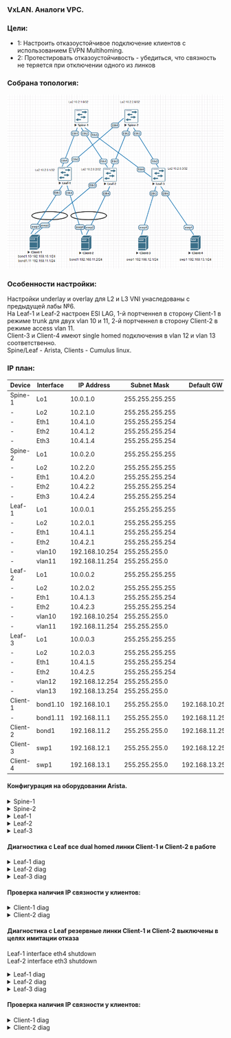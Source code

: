 ### VxLAN. Аналоги VPC.

### Цели:
- 1: Настроить отказоустойчивое подключение клиентов с использованием EVPN Multihoming.
- 2: Протестировать отказоустойчивость - убедиться, что связность не теряется при отключении одного из линков



### Собрана топология:
![image](main_topology_lab07.png)

### Особенности настройки:
Настройки underlay и overlay для L2 и L3 VNI унаследованы с предыдущей лабы №6.<br>
На Leaf-1 и Leaf-2 настроен ESI LAG, 1-й портченнел в сторону Client-1 в режиме trunk для двух vlan 10 и 11, 2-й портченнел в сторону Client-2 в режиме access vlan 11.<br>
Client-3 и Client-4 имеют single homed подключения в vlan 12 и vlan 13 соответственно.<br>
Spine/Leaf - Arista, Clients - Cumulus linux.

### IP план:
Device|Interface|IP Address|Subnet Mask|Default GW
---|---|---|---|---
Spine-1|Lo1|10.0.1.0|255.255.255.255
-|Lo2|10.2.1.0|255.255.255.255
-|Eth1|10.4.1.0|255.255.255.254
-|Eth2|10.4.1.2|255.255.255.254
-|Eth3|10.4.1.4|255.255.255.254
Spine-2|Lo1|10.0.2.0|255.255.255.255
-|Lo2|10.2.2.0|255.255.255.255
-|Eth1|10.4.2.0|255.255.255.254
-|Eth2|10.4.2.2|255.255.255.254
-|Eth3|10.4.2.4|255.255.255.254
Leaf-1|Lo1|10.0.0.1|255.255.255.255
-|Lo2|10.2.0.1|255.255.255.255
-|Eth1|10.4.1.1|255.255.255.254
-|Eth2|10.4.2.1|255.255.255.254
-|vlan10|192.168.10.254|255.255.255.0
-|vlan11|192.168.11.254|255.255.255.0
Leaf-2|Lo1|10.0.0.2|255.255.255.255
-|Lo2|10.2.0.2|255.255.255.255
-|Eth1|10.4.1.3|255.255.255.254
-|Eth2|10.4.2.3|255.255.255.254
-|vlan10|192.168.10.254|255.255.255.0
-|vlan11|192.168.11.254|255.255.255.0
Leaf-3|Lo1|10.0.0.3|255.255.255.255
-|Lo2|10.2.0.3|255.255.255.255
-|Eth1|10.4.1.5|255.255.255.254
-|Eth2|10.4.2.5|255.255.255.254
-|vlan12|192.168.12.254|255.255.255.0
-|vlan13|192.168.13.254|255.255.255.0
Client-1|bond1.10|192.168.10.1|255.255.255.0|192.168.10.254
-|bond1.11|192.168.11.1|255.255.255.0|192.168.11.254
Client-2|bond1|192.168.11.2|255.255.255.0|192.168.11.254
Client-3|swp1|192.168.12.1|255.255.255.0|192.168.12.254
Client-4|swp1|192.168.13.1|255.255.255.0|192.168.13.254

#### Конфигурация на оборудовании Arista.
<details>
<summary> Spine-1 </summary>
#<br>
Spine-1#sh run<br>
! Command: show running-config<br>
! device: Spine-1 (vEOS-lab, EOS-4.29.2F)<br>
!<br>
! boot system flash:/vEOS-lab.swi<br>
!<br>
no aaa root<br>
!<br>
transceiver qsfp default-mode 4x10G<br>
!<br>
service routing protocols model multi-agent<br>
!<br>
hostname Spine-1<br>
!<br>
spanning-tree mode mstp<br>
!<br>
interface Ethernet1<br>
   description Leaf-1 | Eth1<br>
   mtu 9214<br>
   no switchport<br>
   ip address 10.4.1.0/31<br>
   ip ospf network point-to-point<br>
   ip ospf area 0.0.0.0<br>
!<br>
interface Ethernet2<br>
   description Leaf-2 | Eth1<br>
   mtu 9214<br>
   no switchport<br>
   ip address 10.4.1.2/31<br>
   ip ospf network point-to-point<br>
   ip ospf area 0.0.0.0<br>
!<br>
interface Ethernet3<br>
   description Leaf-3 | Eth1<br>
   mtu 9214<br>
   no switchport<br>
   ip address 10.4.1.4/31<br>
   ip ospf network point-to-point<br>
   ip ospf area 0.0.0.0<br>
!<br>
interface Loopback1<br>
   description Underlay<br>
   ip address 10.0.1.0/32<br>
   ip ospf area 0.0.0.0<br>
!<br>
interface Loopback2<br>
   description Overlay<br>
   ip address 10.2.1.0/32<br>
   ip ospf area 0.0.0.0<br>
!<br>
ip routing<br>
!<br>
router bgp 65000<br>
   neighbor evpn peer group<br>
   neighbor evpn next-hop-unchanged<br>
   neighbor evpn update-source Loopback2<br>
   neighbor evpn ebgp-multihop 3<br>
   neighbor evpn send-community extended<br>
   neighbor 10.2.0.1 peer group evpn<br>
   neighbor 10.2.0.1 remote-as 65001<br>
   neighbor 10.2.0.2 peer group evpn<br>
   neighbor 10.2.0.2 remote-as 65002<br>
   neighbor 10.2.0.3 peer group evpn<br>
   neighbor 10.2.0.3 remote-as 65003<br>
   !<br>
   address-family evpn<br>
      neighbor evpn activate<br>
!<br>
router ospf 1<br>
   router-id 10.0.1.0<br>
   auto-cost reference-bandwidth 10000<br>
   passive-interface default<br>
   no passive-interface Ethernet1<br>
   no passive-interface Ethernet2<br>
   no passive-interface Ethernet3<br>
   network 0.0.0.0/0 area 0.0.0.0<br>
   max-lsa 12000<br>
</details>
<details>
<summary> Spine-2 </summary>
#<br>
Spine-2#sh run<br>
! Command: show running-config<br>
! device: Spine-2 (vEOS-lab, EOS-4.29.2F)<br>
!<br>
! boot system flash:/vEOS-lab.swi<br>
!<br>
no aaa root<br>
!<br>
transceiver qsfp default-mode 4x10G<br>
!<br>
service routing protocols model multi-agent<br>
!<br>
hostname Spine-2<br>
!<br>
spanning-tree mode mstp<br>
!<br>
interface Ethernet1<br>
   description Leaf-1 | Eth1<br>
   mtu 9214<br>
   no switchport<br>
   ip address 10.4.2.0/31<br>
   ip ospf network point-to-point<br>
   ip ospf area 0.0.0.0<br>
!<br>
interface Ethernet2<br>
   description Leaf-2 | Eth1<br>
   mtu 9214<br>
   no switchport<br>
   ip address 10.4.2.2/31<br>
   ip ospf network point-to-point<br>
   ip ospf area 0.0.0.0<br>
!<br>
interface Ethernet3<br>
   description Leaf-3 | Eth1<br>
   mtu 9214<br>
   no switchport<br>
   ip address 10.4.2.4/31<br>
   ip ospf network point-to-point<br>
   ip ospf area 0.0.0.0<br>
!<br>
interface Loopback1<br>
   description Underlay<br>
   ip address 10.0.2.0/32<br>
   ip ospf area 0.0.0.0<br>
!<br>
interface Loopback2<br>
   description Overlay<br>
   ip address 10.2.2.0/32<br>
   ip ospf area 0.0.0.0<br>
!<br>
ip routing<br>
!<br>
router bgp 65000<br>
   neighbor evpn peer group<br>
   neighbor evpn next-hop-unchanged<br>
   neighbor evpn update-source Loopback2<br>
   neighbor evpn ebgp-multihop 3<br>
   neighbor evpn send-community extended<br>
   neighbor 10.2.0.1 peer group evpn<br>
   neighbor 10.2.0.1 remote-as 65001<br>
   neighbor 10.2.0.2 peer group evpn<br>
   neighbor 10.2.0.2 remote-as 65002<br>
   neighbor 10.2.0.3 peer group evpn<br>
   neighbor 10.2.0.3 remote-as 65003<br>
   !<br>
   address-family evpn<br>
      neighbor evpn activate<br>
!<br>
router ospf 1<br>
   router-id 10.0.2.0<br>
   auto-cost reference-bandwidth 10000<br>
   passive-interface default<br>
   no passive-interface Ethernet1<br>
   no passive-interface Ethernet2<br>
   no passive-interface Ethernet3<br>
   network 0.0.0.0/0 area 0.0.0.0<br>
   max-lsa 12000<br>
</details>
<details>
<summary> Leaf-1 </summary>
<br>
Leaf-1#show running-config <br>
! Command: show running-config<br>
! device: Leaf-1 (vEOS-lab, EOS-4.29.2F)<br>
!<br>
! boot system flash:/vEOS-lab.swi<br>
!<br>
no aaa root<br>
!<br>
transceiver qsfp default-mode 4x10G<br>
!<br>
service routing protocols model multi-agent<br>
!<br>
hostname Leaf-1<br>
!<br>
spanning-tree mode mstp<br>
!<br>
vlan 10<br>
   name data1<br>
!<br>
vlan 11<br>
   name data2<br>
!<br>
vrf instance vrf-vxlan<br>
!<br>
interface Port-Channel1<br>
   switchport trunk allowed vlan 10-11<br>
   switchport mode trunk<br>
   !<br>
   evpn ethernet-segment<br>
      identifier 00cc:cccc:cccc:cccc:cccc<br>
      route-target import cc:cc:cc:cc:cc:cc<br>
   lacp system-id 1111.1111.1111<br>
!<br>
interface Port-Channel2<br>
   switchport access vlan 11<br>
   !<br>
   evpn ethernet-segment<br>
      identifier 00dd:dddd:dddd:dddd:dddd<br>
      route-target import dd:dd:dd:dd:dd:dd<br>
   lacp system-id 1111.1111.1111<br>
!<br>
interface Ethernet1<br>
   description Spine-1 | Eth1<br>
   mtu 9214<br>
   no switchport<br>
   ip address 10.4.1.1/31<br>
   ip ospf network point-to-point<br>
   ip ospf area 0.0.0.0<br>
!<br>
interface Ethernet2<br>
   description Spine-2 | Eth1<br>
   mtu 9214<br>
   no switchport<br>
   ip address 10.4.2.1/31<br>
   ip ospf network point-to-point<br>
   ip ospf area 0.0.0.0<br>
!<br>
interface Ethernet3<br>
   channel-group 1 mode active<br>
!<br>
interface Ethernet4<br>
   channel-group 2 mode active<br>
!<br>
interface Loopback1<br>
   description Underlay<br>
   ip address 10.0.0.1/32<br>
   ip ospf area 0.0.0.0<br>
!<br>
interface Loopback2<br>
   description Overlay<br>
   ip address 10.2.0.1/32<br>
   ip ospf area 0.0.0.0<br>
!<br>
interface Vlan10<br>
   vrf vrf-vxlan<br>
   ip address virtual 192.168.10.254/24<br>
!<br>
interface Vlan11<br>
   vrf vrf-vxlan<br>
   ip address virtual 192.168.11.254/24<br>
!<br>
interface Vxlan1<br>
   vxlan source-interface Loopback2<br>
   vxlan udp-port 4789<br>
   vxlan vlan 10 vni 1010<br>
   vxlan vlan 11 vni 1011<br>
   vxlan vrf vrf-vxlan vni 50000<br>
   vxlan learn-restrict any<br>
!<br>
ip virtual-router mac-address 00:00:11:22:33:44<br>
!<br>
ip routing<br>
ip routing vrf vrf-vxlan<br>
!<br>
router bgp 65001<br>
   neighbor evpn peer group<br>
   neighbor evpn remote-as 65000<br>
   neighbor evpn update-source Loopback2<br>
   neighbor evpn ebgp-multihop 3<br>
   neighbor evpn send-community extended<br>
   neighbor 10.2.1.0 peer group evpn<br>
   neighbor 10.2.2.0 peer group evpn<br>
   !<br>
   vlan 10<br>
      rd 65001:1010<br>
      route-target both 10:1010<br>
      redistribute learned<br>
   !<br>
   vlan 11<br>
      rd 65001:1011<br>
      route-target both 11:1011<br>
      redistribute learned<br>
   !<br>
   address-family evpn<br>
      neighbor evpn activate<br>
   !<br>
   vrf vrf-vxlan<br>
      rd 10.2.0.1:1<br>
      route-target import evpn 1:50000<br>
      route-target export evpn 1:50000<br>
      redistribute connected<br>
!<br>
router ospf 1<br>
   router-id 10.0.0.1<br>
   auto-cost reference-bandwidth 10000<br>
   passive-interface default<br>
   no passive-interface Ethernet1<br>
   no passive-interface Ethernet2<br>
   network 0.0.0.0/0 area 0.0.0.0<br>
   max-lsa 12000<br>
</details>
<details>
<summary> Leaf-2 </summary>
<br>
Leaf-2#show run<br>
! Command: show running-config<br>
! device: Leaf-2 (vEOS-lab, EOS-4.29.2F)<br>
!<br>
! boot system flash:/vEOS-lab.swi<br>
!<br>
no aaa root<br>
!<br>
transceiver qsfp default-mode 4x10G<br>
!<br>
service routing protocols model multi-agent<br>
!<br>
hostname Leaf-2<br>
!<br>
spanning-tree mode mstp<br>
!<br>
vlan 10<br>
   name data1<br>
!<br>
vlan 11<br>
   name data2<br>
!<br>
vrf instance vrf-vxlan<br>
!<br>
interface Port-Channel1<br>
   switchport trunk allowed vlan 10-11<br>
   switchport mode trunk<br>
   !<br>
   evpn ethernet-segment<br>
      identifier 00cc:cccc:cccc:cccc:cccc<br>
      route-target import cc:cc:cc:cc:cc:cc<br>
   lacp system-id 1111.1111.1111<br>
!<br>
interface Port-Channel2<br>
   switchport access vlan 11<br>
   !<br>
   evpn ethernet-segment<br>
      identifier 00dd:dddd:dddd:dddd:dddd<br>
      route-target import dd:dd:dd:dd:dd:dd<br>
   lacp system-id 1111.1111.1111<br>
!<br>
interface Ethernet1<br>
   description Spine-1 | Eth2<br>
   mtu 9214<br>
   no switchport<br>
   ip address 10.4.1.3/31<br>
   ip ospf network point-to-point<br>
   ip ospf area 0.0.0.0<br>
!<br>
interface Ethernet2<br>
   description Spine-2 | Eth2<br>
   mtu 9214<br>
   no switchport<br>
   ip address 10.4.2.3/31<br>
   ip ospf network point-to-point<br>
   ip ospf area 0.0.0.0<br>
!<br>
interface Ethernet3<br>
   channel-group 1 mode active<br>
!<br>
interface Ethernet4<br>
   channel-group 2 mode active<br>
!<br>
interface Ethernet5<br>
!<br>
interface Ethernet6<br>
!<br>
interface Ethernet7<br>
!<br>
interface Ethernet8<br>
!<br>
interface Loopback1<br>
   description Underlay<br>
   ip address 10.0.0.2/32<br>
   ip ospf area 0.0.0.0<br>
!<br>
interface Loopback2<br>
   description Overlay<br>
   ip address 10.2.0.2/32<br>
   ip ospf area 0.0.0.0<br>
!<br>
interface Management1<br>
!<br>
interface Vlan10<br>
   vrf vrf-vxlan<br>
   ip address virtual 192.168.10.254/24<br>
!<br>
interface Vlan11<br>
   vrf vrf-vxlan<br>
   ip address virtual 192.168.11.254/24<br>
!<br>
interface Vxlan1<br>
   vxlan source-interface Loopback2<br>
   vxlan udp-port 4789<br>
   vxlan vlan 10 vni 1010<br>
   vxlan vlan 11 vni 1011<br>
   vxlan vrf vrf-vxlan vni 50000<br>
   vxlan learn-restrict any<br>
!<br>
ip virtual-router mac-address 00:00:11:22:33:44<br>
!<br>
ip routing<br>
ip routing vrf vrf-vxlan<br>
!<br>
router bgp 65002<br>
   neighbor evpn peer group<br>
   neighbor evpn remote-as 65000<br>
   neighbor evpn update-source Loopback2<br>
   neighbor evpn ebgp-multihop 3<br>
   neighbor evpn send-community extended<br>
   neighbor 10.2.1.0 peer group evpn<br>
   neighbor 10.2.2.0 peer group evpn<br>
   !<br>
   vlan 10<br>
      rd 65002:1010<br>
      route-target both 10:1010<br>
      redistribute learned<br>
   !<br>
   vlan 11<br>
      rd 65002:1011<br>
      route-target both 11:1011<br>
      redistribute learned<br>
   !<br>
   address-family evpn<br>
      neighbor evpn activate<br>
   !<br>
   vrf vrf-vxlan<br>
      rd 10.2.0.2:1<br>
      route-target import evpn 1:50000<br>
      route-target export evpn 1:50000<br>
      redistribute connected<br>
!<br>
router ospf 1<br>
   router-id 10.0.0.2<br>
   auto-cost reference-bandwidth 10000<br>
   passive-interface default<br>
   no passive-interface Ethernet1<br>
   no passive-interface Ethernet2<br>
   network 0.0.0.0/0 area 0.0.0.0<br>
   max-lsa 12000<br>
</details>
<details>
<summary> Leaf-3 </summary>
<br>
Leaf-3#show running-config <br>
! Command: show running-config<br>
! device: Leaf-3 (vEOS-lab, EOS-4.29.2F)<br>
!<br>
! boot system flash:/vEOS-lab.swi<br>
!<br>
no aaa root<br>
!<br>
transceiver qsfp default-mode 4x10G<br>
!<br>
service routing protocols model multi-agent<br>
!<br>
hostname Leaf-3<br>
!<br>
spanning-tree mode mstp<br>
!<br>
vlan 12<br>
   name Client-3<br>
!<br>
vlan 13<br>
   name Client-4<br>
!<br>
vrf instance vrf-vxlan<br>
!<br>
interface Ethernet1<br>
   description Spine-1 | Eth1<br>
   mtu 9214<br>
   no switchport<br>
   ip address 10.4.1.5/31<br>
   ip ospf network point-to-point<br>
   ip ospf area 0.0.0.0<br>
!<br>
interface Ethernet2<br>
   description Spine-2 | Eth1<br>
   mtu 9214<br>
   no switchport<br>
   ip address 10.4.2.5/31<br>
   ip ospf network point-to-point<br>
   ip ospf area 0.0.0.0<br>
!<br>
interface Ethernet3<br>
   switchport access vlan 12<br>
!<br>
interface Ethernet4<br>
   switchport access vlan 13<br>
!<br>
interface Loopback1<br>
   description Underlay<br>
   ip address 10.0.0.3/32<br>
   ip ospf area 0.0.0.0<br>
!<br>
interface Loopback2<br>
   description Overlay<br>
   ip address 10.2.0.3/32<br>
   ip ospf area 0.0.0.0<br>
!<br>
interface Vlan12<br>
   vrf vrf-vxlan<br>
   ip address virtual 192.168.12.254/24<br>
!<br>
interface Vlan13<br>
   vrf vrf-vxlan<br>
   ip address virtual 192.168.13.254/24<br>
!<br>
interface Vxlan1<br>
   vxlan source-interface Loopback2<br>
   vxlan udp-port 4789<br>
   vxlan vlan 12 vni 1012<br>
   vxlan vlan 13 vni 1013<br>
   vxlan vrf vrf-vxlan vni 50000<br>
   vxlan learn-restrict any<br>
!<br>
ip virtual-router mac-address 00:00:11:22:33:44<br>
!<br>
ip routing<br>
ip routing vrf vrf-vxlan<br>
!<br>
router bgp 65003<br>
   neighbor evpn peer group<br>
   neighbor evpn remote-as 65000<br>
   neighbor evpn update-source Loopback2<br>
   neighbor evpn ebgp-multihop 3<br>
   neighbor evpn send-community extended<br>
   neighbor 10.2.1.0 peer group evpn<br>
   neighbor 10.2.2.0 peer group evpn<br>
   !<br>
   vlan 12<br>
      rd 65003:1012<br>
      route-target both 12:1012<br>
      redistribute learned<br>
   !<br>
   vlan 13<br>
      rd 65003:1013<br>
      route-target both 13:1013<br>
      redistribute learned<br>
   !<br>
   address-family evpn<br>
      neighbor evpn activate<br>
   !<br>
   vrf vrf-vxlan<br>
      rd 10.2.0.3:1<br>
      route-target import evpn 1:50000<br>
      route-target export evpn 1:50000<br>
      redistribute connected<br>
!<br>
router ospf 1<br>
   router-id 10.0.0.3<br>
   auto-cost reference-bandwidth 10000<br>
   passive-interface default<br>
   no passive-interface Ethernet1<br>
   no passive-interface Ethernet2<br>
   network 0.0.0.0/0 area 0.0.0.0<br>
   max-lsa 12000<br>
</details>

#### Диагностика c Leaf все dual homed линки Client-1 и Client-2 в работе 

<details>
<summary> Leaf-1 diag </summary>
 
 ```
Leaf-1#show bgp evpn instance vlan 10
EVPN instance: VLAN 10
  Route distinguisher: 65001:1010
  Route target import: Route-Target-AS:10:1010
  Route target export: Route-Target-AS:10:1010
  Service interface: VLAN-based
  Local VXLAN IP address: 10.2.0.1
  VXLAN: enabled
  MPLS: disabled
  Local ethernet segment:
    ESI: 00cc:cccc:cccc:cccc:cccc
      Interface: Port-Channel1
      Mode: all-active
      State: up
      ES-Import RT: cc:cc:cc:cc:cc:cc
      DF election algorithm: modulus
      Designated forwarder: 10.2.0.1
      Non-Designated forwarder: 10.2.0.2
	  
Leaf-1#show bgp evpn instance vlan 11
EVPN instance: VLAN 11
  Route distinguisher: 65001:1011
  Route target import: Route-Target-AS:11:1011
  Route target export: Route-Target-AS:11:1011
  Service interface: VLAN-based
  Local VXLAN IP address: 10.2.0.1
  VXLAN: enabled
  MPLS: disabled
  Local ethernet segment:
    ESI: 00dd:dddd:dddd:dddd:dddd
      Interface: Port-Channel2
      Mode: all-active
      State: up
      ES-Import RT: dd:dd:dd:dd:dd:dd
      DF election algorithm: modulus
      Designated forwarder: 10.2.0.2
      Non-Designated forwarder: 10.2.0.1
    ESI: 00cc:cccc:cccc:cccc:cccc
      Interface: Port-Channel1
      Mode: all-active
      State: up
      ES-Import RT: cc:cc:cc:cc:cc:cc
      DF election algorithm: modulus
      Designated forwarder: 10.2.0.2
      Non-Designated forwarder: 10.2.0.1
	  
Leaf-1#show bgp evpn route-type auto-discovery
BGP routing table information for VRF default
Router identifier 10.2.0.1, local AS number 65001
Route status codes: * - valid, > - active, S - Stale, E - ECMP head, e - ECMP
                    c - Contributing to ECMP, % - Pending BGP convergence
Origin codes: i - IGP, e - EGP, ? - incomplete
AS Path Attributes: Or-ID - Originator ID, C-LST - Cluster List, LL Nexthop - Link Local Nexthop

          Network                Next Hop              Metric  LocPref Weight  Path
 * >      RD: 65001:1010 auto-discovery 0 00cc:cccc:cccc:cccc:cccc
                                 -                     -       -       0       i
 * >      RD: 65001:1011 auto-discovery 0 00cc:cccc:cccc:cccc:cccc
                                 -                     -       -       0       i
 * >Ec    RD: 65002:1010 auto-discovery 0 00cc:cccc:cccc:cccc:cccc
                                 10.2.0.2              -       100     0       65000 65002 i
 *  ec    RD: 65002:1010 auto-discovery 0 00cc:cccc:cccc:cccc:cccc
                                 10.2.0.2              -       100     0       65000 65002 i
 * >Ec    RD: 65002:1011 auto-discovery 0 00cc:cccc:cccc:cccc:cccc
                                 10.2.0.2              -       100     0       65000 65002 i
 *  ec    RD: 65002:1011 auto-discovery 0 00cc:cccc:cccc:cccc:cccc
                                 10.2.0.2              -       100     0       65000 65002 i
 * >      RD: 10.2.0.1:1 auto-discovery 00cc:cccc:cccc:cccc:cccc
                                 -                     -       -       0       i
 * >Ec    RD: 10.2.0.2:1 auto-discovery 00cc:cccc:cccc:cccc:cccc
                                 10.2.0.2              -       100     0       65000 65002 i
 *  ec    RD: 10.2.0.2:1 auto-discovery 00cc:cccc:cccc:cccc:cccc
                                 10.2.0.2              -       100     0       65000 65002 i
 * >      RD: 65001:1011 auto-discovery 0 00dd:dddd:dddd:dddd:dddd
                                 -                     -       -       0       i
 * >Ec    RD: 65002:1011 auto-discovery 0 00dd:dddd:dddd:dddd:dddd
                                 10.2.0.2              -       100     0       65000 65002 i
 *  ec    RD: 65002:1011 auto-discovery 0 00dd:dddd:dddd:dddd:dddd
                                 10.2.0.2              -       100     0       65000 65002 i
 * >      RD: 10.2.0.1:1 auto-discovery 00dd:dddd:dddd:dddd:dddd
                                 -                     -       -       0       i
 * >Ec    RD: 10.2.0.2:1 auto-discovery 00dd:dddd:dddd:dddd:dddd
                                 10.2.0.2              -       100     0       65000 65002 i
 *  ec    RD: 10.2.0.2:1 auto-discovery 00dd:dddd:dddd:dddd:dddd
                                 10.2.0.2              -       100     0       65000 65002 i

Leaf-1#show bgp evpn route-type ethernet-segment
BGP routing table information for VRF default
Router identifier 10.2.0.1, local AS number 65001
Route status codes: * - valid, > - active, S - Stale, E - ECMP head, e - ECMP
                    c - Contributing to ECMP, % - Pending BGP convergence
Origin codes: i - IGP, e - EGP, ? - incomplete
AS Path Attributes: Or-ID - Originator ID, C-LST - Cluster List, LL Nexthop - Link Local Nexthop

          Network                Next Hop              Metric  LocPref Weight  Path
 * >      RD: 10.2.0.1:1 ethernet-segment 00cc:cccc:cccc:cccc:cccc 10.2.0.1
                                 -                     -       -       0       i
 * >Ec    RD: 10.2.0.2:1 ethernet-segment 00cc:cccc:cccc:cccc:cccc 10.2.0.2
                                 10.2.0.2              -       100     0       65000 65002 i
 *  ec    RD: 10.2.0.2:1 ethernet-segment 00cc:cccc:cccc:cccc:cccc 10.2.0.2
                                 10.2.0.2              -       100     0       65000 65002 i
 * >      RD: 10.2.0.1:1 ethernet-segment 00dd:dddd:dddd:dddd:dddd 10.2.0.1
                                 -                     -       -       0       i
 * >Ec    RD: 10.2.0.2:1 ethernet-segment 00dd:dddd:dddd:dddd:dddd 10.2.0.2
                                 10.2.0.2              -       100     0       65000 65002 i
 *  ec    RD: 10.2.0.2:1 ethernet-segment 00dd:dddd:dddd:dddd:dddd 10.2.0.2
                                 10.2.0.2              -       100     0       65000 65002 i
```
</details>
<details>
<summary> Leaf-2 diag </summary>
 
 ```
Leaf-2#show bgp evpn instance vlan 10
EVPN instance: VLAN 10
  Route distinguisher: 65002:1010
  Route target import: Route-Target-AS:10:1010
  Route target export: Route-Target-AS:10:1010
  Service interface: VLAN-based
  Local VXLAN IP address: 10.2.0.2
  VXLAN: enabled
  MPLS: disabled
  Local ethernet segment:
    ESI: 00cc:cccc:cccc:cccc:cccc
      Interface: Port-Channel1
      Mode: all-active
      State: up
      ES-Import RT: cc:cc:cc:cc:cc:cc
      DF election algorithm: modulus
      Designated forwarder: 10.2.0.1
      Non-Designated forwarder: 10.2.0.2
	  
Leaf-2#show bgp evpn instance vlan 11
EVPN instance: VLAN 11
  Route distinguisher: 65002:1011
  Route target import: Route-Target-AS:11:1011
  Route target export: Route-Target-AS:11:1011
  Service interface: VLAN-based
  Local VXLAN IP address: 10.2.0.2
  VXLAN: enabled
  MPLS: disabled
  Local ethernet segment:
    ESI: 00dd:dddd:dddd:dddd:dddd
      Interface: Port-Channel2
      Mode: all-active
      State: up
      ES-Import RT: dd:dd:dd:dd:dd:dd
      DF election algorithm: modulus
      Designated forwarder: 10.2.0.2
      Non-Designated forwarder: 10.2.0.1
    ESI: 00cc:cccc:cccc:cccc:cccc
      Interface: Port-Channel1
      Mode: all-active
      State: up
      ES-Import RT: cc:cc:cc:cc:cc:cc
      DF election algorithm: modulus
      Designated forwarder: 10.2.0.2
      Non-Designated forwarder: 10.2.0.1
	  
Leaf-2#show bgp evpn route-type auto-discovery
BGP routing table information for VRF default
Router identifier 10.2.0.2, local AS number 65002
Route status codes: * - valid, > - active, S - Stale, E - ECMP head, e - ECMP
                    c - Contributing to ECMP, % - Pending BGP convergence
Origin codes: i - IGP, e - EGP, ? - incomplete
AS Path Attributes: Or-ID - Originator ID, C-LST - Cluster List, LL Nexthop - Link Local Nexthop

          Network                Next Hop              Metric  LocPref Weight  Path
 * >Ec    RD: 65001:1010 auto-discovery 0 00cc:cccc:cccc:cccc:cccc
                                 10.2.0.1              -       100     0       65000 65001 i
 *  ec    RD: 65001:1010 auto-discovery 0 00cc:cccc:cccc:cccc:cccc
                                 10.2.0.1              -       100     0       65000 65001 i
 * >Ec    RD: 65001:1011 auto-discovery 0 00cc:cccc:cccc:cccc:cccc
                                 10.2.0.1              -       100     0       65000 65001 i
 *  ec    RD: 65001:1011 auto-discovery 0 00cc:cccc:cccc:cccc:cccc
                                 10.2.0.1              -       100     0       65000 65001 i
 * >      RD: 65002:1010 auto-discovery 0 00cc:cccc:cccc:cccc:cccc
                                 -                     -       -       0       i
 * >      RD: 65002:1011 auto-discovery 0 00cc:cccc:cccc:cccc:cccc
                                 -                     -       -       0       i
 * >Ec    RD: 10.2.0.1:1 auto-discovery 00cc:cccc:cccc:cccc:cccc
                                 10.2.0.1              -       100     0       65000 65001 i
 *  ec    RD: 10.2.0.1:1 auto-discovery 00cc:cccc:cccc:cccc:cccc
                                 10.2.0.1              -       100     0       65000 65001 i
 * >      RD: 10.2.0.2:1 auto-discovery 00cc:cccc:cccc:cccc:cccc
                                 -                     -       -       0       i
 * >Ec    RD: 65001:1011 auto-discovery 0 00dd:dddd:dddd:dddd:dddd
                                 10.2.0.1              -       100     0       65000 65001 i
 *  ec    RD: 65001:1011 auto-discovery 0 00dd:dddd:dddd:dddd:dddd
                                 10.2.0.1              -       100     0       65000 65001 i
 * >      RD: 65002:1011 auto-discovery 0 00dd:dddd:dddd:dddd:dddd
                                 -                     -       -       0       i
 * >Ec    RD: 10.2.0.1:1 auto-discovery 00dd:dddd:dddd:dddd:dddd
                                 10.2.0.1              -       100     0       65000 65001 i
 *  ec    RD: 10.2.0.1:1 auto-discovery 00dd:dddd:dddd:dddd:dddd
                                 10.2.0.1              -       100     0       65000 65001 i
 * >      RD: 10.2.0.2:1 auto-discovery 00dd:dddd:dddd:dddd:dddd
                                 -                     -       -       0       i

Leaf-2#show bgp evpn route-type ethernet-segment
BGP routing table information for VRF default
Router identifier 10.2.0.2, local AS number 65002
Route status codes: * - valid, > - active, S - Stale, E - ECMP head, e - ECMP
                    c - Contributing to ECMP, % - Pending BGP convergence
Origin codes: i - IGP, e - EGP, ? - incomplete
AS Path Attributes: Or-ID - Originator ID, C-LST - Cluster List, LL Nexthop - Link Local Nexthop

          Network                Next Hop              Metric  LocPref Weight  Path
 * >Ec    RD: 10.2.0.1:1 ethernet-segment 00cc:cccc:cccc:cccc:cccc 10.2.0.1
                                 10.2.0.1              -       100     0       65000 65001 i
 *  ec    RD: 10.2.0.1:1 ethernet-segment 00cc:cccc:cccc:cccc:cccc 10.2.0.1
                                 10.2.0.1              -       100     0       65000 65001 i
 * >      RD: 10.2.0.2:1 ethernet-segment 00cc:cccc:cccc:cccc:cccc 10.2.0.2
                                 -                     -       -       0       i
 * >Ec    RD: 10.2.0.1:1 ethernet-segment 00dd:dddd:dddd:dddd:dddd 10.2.0.1
                                 10.2.0.1              -       100     0       65000 65001 i
 *  ec    RD: 10.2.0.1:1 ethernet-segment 00dd:dddd:dddd:dddd:dddd 10.2.0.1
                                 10.2.0.1              -       100     0       65000 65001 i
 * >      RD: 10.2.0.2:1 ethernet-segment 00dd:dddd:dddd:dddd:dddd 10.2.0.2
                                 -                     -       -       0       i
```
</details>
<details>
<summary> Leaf-3 diag </summary>
 
 ```
Leaf-3#show bgp evpn route-type auto-discovery
BGP routing table information for VRF default
Router identifier 10.2.0.3, local AS number 65003
Route status codes: * - valid, > - active, S - Stale, E - ECMP head, e - ECMP
                    c - Contributing to ECMP, % - Pending BGP convergence
Origin codes: i - IGP, e - EGP, ? - incomplete
AS Path Attributes: Or-ID - Originator ID, C-LST - Cluster List, LL Nexthop - Link Local Nexthop

          Network                Next Hop              Metric  LocPref Weight  Path
 * >Ec    RD: 65001:1010 auto-discovery 0 00cc:cccc:cccc:cccc:cccc
                                 10.2.0.1              -       100     0       65000 65001 i
 *  ec    RD: 65001:1010 auto-discovery 0 00cc:cccc:cccc:cccc:cccc
                                 10.2.0.1              -       100     0       65000 65001 i
 * >Ec    RD: 65001:1011 auto-discovery 0 00cc:cccc:cccc:cccc:cccc
                                 10.2.0.1              -       100     0       65000 65001 i
 *  ec    RD: 65001:1011 auto-discovery 0 00cc:cccc:cccc:cccc:cccc
                                 10.2.0.1              -       100     0       65000 65001 i
 * >Ec    RD: 65002:1010 auto-discovery 0 00cc:cccc:cccc:cccc:cccc
                                 10.2.0.2              -       100     0       65000 65002 i
 *  ec    RD: 65002:1010 auto-discovery 0 00cc:cccc:cccc:cccc:cccc
                                 10.2.0.2              -       100     0       65000 65002 i
 * >Ec    RD: 65002:1011 auto-discovery 0 00cc:cccc:cccc:cccc:cccc
                                 10.2.0.2              -       100     0       65000 65002 i
 *  ec    RD: 65002:1011 auto-discovery 0 00cc:cccc:cccc:cccc:cccc
                                 10.2.0.2              -       100     0       65000 65002 i
 * >Ec    RD: 10.2.0.1:1 auto-discovery 00cc:cccc:cccc:cccc:cccc
                                 10.2.0.1              -       100     0       65000 65001 i
 *  ec    RD: 10.2.0.1:1 auto-discovery 00cc:cccc:cccc:cccc:cccc
                                 10.2.0.1              -       100     0       65000 65001 i
 * >Ec    RD: 10.2.0.2:1 auto-discovery 00cc:cccc:cccc:cccc:cccc
                                 10.2.0.2              -       100     0       65000 65002 i
 *  ec    RD: 10.2.0.2:1 auto-discovery 00cc:cccc:cccc:cccc:cccc
                                 10.2.0.2              -       100     0       65000 65002 i
 * >Ec    RD: 65001:1011 auto-discovery 0 00dd:dddd:dddd:dddd:dddd
                                 10.2.0.1              -       100     0       65000 65001 i
 *  ec    RD: 65001:1011 auto-discovery 0 00dd:dddd:dddd:dddd:dddd
                                 10.2.0.1              -       100     0       65000 65001 i
 * >Ec    RD: 65002:1011 auto-discovery 0 00dd:dddd:dddd:dddd:dddd
                                 10.2.0.2              -       100     0       65000 65002 i
 *  ec    RD: 65002:1011 auto-discovery 0 00dd:dddd:dddd:dddd:dddd
                                 10.2.0.2              -       100     0       65000 65002 i
 * >Ec    RD: 10.2.0.1:1 auto-discovery 00dd:dddd:dddd:dddd:dddd
                                 10.2.0.1              -       100     0       65000 65001 i
 *  ec    RD: 10.2.0.1:1 auto-discovery 00dd:dddd:dddd:dddd:dddd
                                 10.2.0.1              -       100     0       65000 65001 i
 * >Ec    RD: 10.2.0.2:1 auto-discovery 00dd:dddd:dddd:dddd:dddd
                                 10.2.0.2              -       100     0       65000 65002 i
 *  ec    RD: 10.2.0.2:1 auto-discovery 00dd:dddd:dddd:dddd:dddd
                                 10.2.0.2              -       100     0       65000 65002 i

Leaf-3#show bgp evpn route-type ethernet-segment
BGP routing table information for VRF default
Router identifier 10.2.0.3, local AS number 65003
Route status codes: * - valid, > - active, S - Stale, E - ECMP head, e - ECMP
                    c - Contributing to ECMP, % - Pending BGP convergence
Origin codes: i - IGP, e - EGP, ? - incomplete
AS Path Attributes: Or-ID - Originator ID, C-LST - Cluster List, LL Nexthop - Link Local Nexthop

          Network                Next Hop              Metric  LocPref Weight  Path
 * >Ec    RD: 10.2.0.1:1 ethernet-segment 00cc:cccc:cccc:cccc:cccc 10.2.0.1
                                 10.2.0.1              -       100     0       65000 65001 i
 *  ec    RD: 10.2.0.1:1 ethernet-segment 00cc:cccc:cccc:cccc:cccc 10.2.0.1
                                 10.2.0.1              -       100     0       65000 65001 i
 * >Ec    RD: 10.2.0.2:1 ethernet-segment 00cc:cccc:cccc:cccc:cccc 10.2.0.2
                                 10.2.0.2              -       100     0       65000 65002 i
 *  ec    RD: 10.2.0.2:1 ethernet-segment 00cc:cccc:cccc:cccc:cccc 10.2.0.2
                                 10.2.0.2              -       100     0       65000 65002 i
 * >Ec    RD: 10.2.0.1:1 ethernet-segment 00dd:dddd:dddd:dddd:dddd 10.2.0.1
                                 10.2.0.1              -       100     0       65000 65001 i
 *  ec    RD: 10.2.0.1:1 ethernet-segment 00dd:dddd:dddd:dddd:dddd 10.2.0.1
                                 10.2.0.1              -       100     0       65000 65001 i
 * >Ec    RD: 10.2.0.2:1 ethernet-segment 00dd:dddd:dddd:dddd:dddd 10.2.0.2
                                 10.2.0.2              -       100     0       65000 65002 i
 *  ec    RD: 10.2.0.2:1 ethernet-segment 00dd:dddd:dddd:dddd:dddd 10.2.0.2
                                 10.2.0.2              -       100     0       65000 65002 i
```
</details>

#### Проверка наличия IP связности у клиентов:

<details>
<summary> Client-1 diag </summary>
 
 ```
cumulus@client-1:~$ ping -c 5 192.168.11.2
PING 192.168.11.2 (192.168.11.2) 56(84) bytes of data.
64 bytes from 192.168.11.2: icmp_seq=1 ttl=64 time=5.88 ms
64 bytes from 192.168.11.2: icmp_seq=2 ttl=64 time=5.39 ms
64 bytes from 192.168.11.2: icmp_seq=3 ttl=64 time=5.39 ms
64 bytes from 192.168.11.2: icmp_seq=4 ttl=64 time=6.08 ms
64 bytes from 192.168.11.2: icmp_seq=5 ttl=64 time=5.80 ms

--- 192.168.11.2 ping statistics ---
5 packets transmitted, 5 received, 0% packet loss, time 4005ms
rtt min/avg/max/mdev = 5.392/5.712/6.087/0.276 ms

cumulus@client-1:~$ ping -c 5 192.168.12.1
PING 192.168.12.1 (192.168.12.1) 56(84) bytes of data.
64 bytes from 192.168.12.1: icmp_seq=1 ttl=62 time=26.8 ms
64 bytes from 192.168.12.1: icmp_seq=2 ttl=62 time=37.6 ms
64 bytes from 192.168.12.1: icmp_seq=3 ttl=62 time=19.4 ms
64 bytes from 192.168.12.1: icmp_seq=4 ttl=62 time=20.0 ms
64 bytes from 192.168.12.1: icmp_seq=5 ttl=62 time=38.4 ms

--- 192.168.12.1 ping statistics ---
5 packets transmitted, 5 received, 0% packet loss, time 4007ms
rtt min/avg/max/mdev = 19.485/28.501/38.493/8.245 ms

cumulus@client-1:~$ ping -c 5 192.168.13.1
PING 192.168.13.1 (192.168.13.1) 56(84) bytes of data.
64 bytes from 192.168.13.1: icmp_seq=1 ttl=62 time=22.0 ms
64 bytes from 192.168.13.1: icmp_seq=2 ttl=62 time=22.2 ms
64 bytes from 192.168.13.1: icmp_seq=3 ttl=62 time=19.1 ms
64 bytes from 192.168.13.1: icmp_seq=4 ttl=62 time=20.8 ms
64 bytes from 192.168.13.1: icmp_seq=5 ttl=62 time=21.1 ms

--- 192.168.13.1 ping statistics ---
5 packets transmitted, 5 received, 0% packet loss, time 4005ms
rtt min/avg/max/mdev = 19.199/21.095/22.230/1.078 ms
```
</details>
<details>
<summary> Client-2 diag </summary>
 
 ```
cumulus@client-2:~$ ping -c 5 192.168.10.1
PING 192.168.10.1 (192.168.10.1) 56(84) bytes of data.
64 bytes from 192.168.10.1: icmp_seq=1 ttl=64 time=8.97 ms
64 bytes from 192.168.10.1: icmp_seq=2 ttl=64 time=6.81 ms
64 bytes from 192.168.10.1: icmp_seq=3 ttl=64 time=6.99 ms
64 bytes from 192.168.10.1: icmp_seq=4 ttl=64 time=8.18 ms
64 bytes from 192.168.10.1: icmp_seq=5 ttl=64 time=8.20 ms

--- 192.168.10.1 ping statistics ---
5 packets transmitted, 5 received, 0% packet loss, time 4004ms
rtt min/avg/max/mdev = 6.812/7.833/8.976/0.817 ms

cumulus@client-2:~$ ping -c 5 192.168.11.1
PING 192.168.11.1 (192.168.11.1) 56(84) bytes of data.
64 bytes from 192.168.11.1: icmp_seq=1 ttl=64 time=5.59 ms
64 bytes from 192.168.11.1: icmp_seq=2 ttl=64 time=5.53 ms
64 bytes from 192.168.11.1: icmp_seq=3 ttl=64 time=6.23 ms
64 bytes from 192.168.11.1: icmp_seq=4 ttl=64 time=5.70 ms
64 bytes from 192.168.11.1: icmp_seq=5 ttl=64 time=4.88 ms

--- 192.168.11.1 ping statistics ---
5 packets transmitted, 5 received, 0% packet loss, time 4005ms
rtt min/avg/max/mdev = 4.880/5.592/6.239/0.433 ms

cumulus@client-2:~$ ping -c 5 192.168.12.1
PING 192.168.12.1 (192.168.12.1) 56(84) bytes of data.
64 bytes from 192.168.12.1: icmp_seq=1 ttl=62 time=24.6 ms
64 bytes from 192.168.12.1: icmp_seq=2 ttl=62 time=19.2 ms
64 bytes from 192.168.12.1: icmp_seq=3 ttl=62 time=19.0 ms
64 bytes from 192.168.12.1: icmp_seq=4 ttl=62 time=24.2 ms
64 bytes from 192.168.12.1: icmp_seq=5 ttl=62 time=19.1 ms

--- 192.168.12.1 ping statistics ---
5 packets transmitted, 5 received, 0% packet loss, time 4004ms
rtt min/avg/max/mdev = 19.025/21.251/24.645/2.608 ms

cumulus@client-2:~$ ping -c 5 192.168.13.1
PING 192.168.13.1 (192.168.13.1) 56(84) bytes of data.
64 bytes from 192.168.13.1: icmp_seq=1 ttl=62 time=21.2 ms
64 bytes from 192.168.13.1: icmp_seq=2 ttl=62 time=29.5 ms
64 bytes from 192.168.13.1: icmp_seq=3 ttl=62 time=21.6 ms
64 bytes from 192.168.13.1: icmp_seq=4 ttl=62 time=21.8 ms
64 bytes from 192.168.13.1: icmp_seq=5 ttl=62 time=21.6 ms

--- 192.168.13.1 ping statistics ---
5 packets transmitted, 5 received, 0% packet loss, time 4007ms
rtt min/avg/max/mdev = 21.271/23.212/29.556/3.182 ms
```
</details>

#### Диагностика c Leaf резервные линки Client-1 и Client-2 выключены в целях имитации отказа<br>
Leaf-1 interface eth4 shutdown<br> 
Leaf-2 interface eth3 shutdown<br> 

<details>
<summary> Leaf-1 diag </summary>
 
 ```
Leaf-1#show bgp evpn instance vlan 10
EVPN instance: VLAN 10
  Route distinguisher: 65001:1010
  Route target import: Route-Target-AS:10:1010
  Route target export: Route-Target-AS:10:1010
  Service interface: VLAN-based
  Local VXLAN IP address: 10.2.0.1
  VXLAN: enabled
  MPLS: disabled
  Local ethernet segment:
    ESI: 00cc:cccc:cccc:cccc:cccc
      Interface: Port-Channel1
      Mode: all-active
      State: up
      ES-Import RT: cc:cc:cc:cc:cc:cc
      Designated forwarder: 10.2.0.1
	  
Leaf-1#show bgp evpn instance vlan 11
EVPN instance: VLAN 11
  Route distinguisher: 65001:1011
  Route target import: Route-Target-AS:11:1011
  Route target export: Route-Target-AS:11:1011
  Service interface: VLAN-based
  Local VXLAN IP address: 10.2.0.1
  VXLAN: enabled
  MPLS: disabled
  Local ethernet segment:
    ESI: 00dd:dddd:dddd:dddd:dddd
      Interface: Port-Channel2
      Mode: all-active
      State: down
      ES-Import RT: dd:dd:dd:dd:dd:dd
      DF election state: pending
      Designated forwarder: 
    ESI: 00cc:cccc:cccc:cccc:cccc
      Interface: Port-Channel1
      Mode: all-active
      State: up
      ES-Import RT: cc:cc:cc:cc:cc:cc
      Designated forwarder: 10.2.0.1
	  
Leaf-1#show bgp evpn route-type auto-discovery
BGP routing table information for VRF default
Router identifier 10.2.0.1, local AS number 65001
Route status codes: * - valid, > - active, S - Stale, E - ECMP head, e - ECMP
                    c - Contributing to ECMP, % - Pending BGP convergence
Origin codes: i - IGP, e - EGP, ? - incomplete
AS Path Attributes: Or-ID - Originator ID, C-LST - Cluster List, LL Nexthop - Link Local Nexthop

          Network                Next Hop              Metric  LocPref Weight  Path
 * >      RD: 65001:1010 auto-discovery 0 00cc:cccc:cccc:cccc:cccc
                                 -                     -       -       0       i
 * >      RD: 65001:1011 auto-discovery 0 00cc:cccc:cccc:cccc:cccc
                                 -                     -       -       0       i
 * >      RD: 10.2.0.1:1 auto-discovery 00cc:cccc:cccc:cccc:cccc
                                 -                     -       -       0       i
 * >Ec    RD: 65002:1011 auto-discovery 0 00dd:dddd:dddd:dddd:dddd
                                 10.2.0.2              -       100     0       65000 65002 i
 *  ec    RD: 65002:1011 auto-discovery 0 00dd:dddd:dddd:dddd:dddd
                                 10.2.0.2              -       100     0       65000 65002 i
 * >Ec    RD: 10.2.0.2:1 auto-discovery 00dd:dddd:dddd:dddd:dddd
                                 10.2.0.2              -       100     0       65000 65002 i
 *  ec    RD: 10.2.0.2:1 auto-discovery 00dd:dddd:dddd:dddd:dddd
                                 10.2.0.2              -       100     0       65000 65002 i

Leaf-1#show bgp evpn route-type ethernet-segment
BGP routing table information for VRF default
Router identifier 10.2.0.1, local AS number 65001
Route status codes: * - valid, > - active, S - Stale, E - ECMP head, e - ECMP
                    c - Contributing to ECMP, % - Pending BGP convergence
Origin codes: i - IGP, e - EGP, ? - incomplete
AS Path Attributes: Or-ID - Originator ID, C-LST - Cluster List, LL Nexthop - Link Local Nexthop

          Network                Next Hop              Metric  LocPref Weight  Path
 * >      RD: 10.2.0.1:1 ethernet-segment 00cc:cccc:cccc:cccc:cccc 10.2.0.1
                                 -                     -       -       0       i
 * >Ec    RD: 10.2.0.2:1 ethernet-segment 00dd:dddd:dddd:dddd:dddd 10.2.0.2
                                 10.2.0.2              -       100     0       65000 65002 i
 *  ec    RD: 10.2.0.2:1 ethernet-segment 00dd:dddd:dddd:dddd:dddd 10.2.0.2
                                 10.2.0.2              -       100     0       65000 65002 i
```
</details>
<details>
<summary> Leaf-2 diag </summary>
 
 ```
Leaf-2#show bgp evpn instance vlan 10
EVPN instance: VLAN 10
  Route distinguisher: 65002:1010
  Route target import: Route-Target-AS:10:1010
  Route target export: Route-Target-AS:10:1010
  Service interface: VLAN-based
  Local VXLAN IP address: 10.2.0.2
  VXLAN: enabled
  MPLS: disabled
  Local ethernet segment:
    ESI: 00cc:cccc:cccc:cccc:cccc
      Interface: Port-Channel1
      Mode: all-active
      State: down
      ES-Import RT: cc:cc:cc:cc:cc:cc
      DF election state: pending
      Designated forwarder: 
	  
Leaf-2#show bgp evpn instance vlan 11
EVPN instance: VLAN 11
  Route distinguisher: 65002:1011
  Route target import: Route-Target-AS:11:1011
  Route target export: Route-Target-AS:11:1011
  Service interface: VLAN-based
  Local VXLAN IP address: 10.2.0.2
  VXLAN: enabled
  MPLS: disabled
  Local ethernet segment:
    ESI: 00dd:dddd:dddd:dddd:dddd
      Interface: Port-Channel2
      Mode: all-active
      State: up
      ES-Import RT: dd:dd:dd:dd:dd:dd
      Designated forwarder: 10.2.0.2
    ESI: 00cc:cccc:cccc:cccc:cccc
      Interface: Port-Channel1
      Mode: all-active
      State: down
      ES-Import RT: cc:cc:cc:cc:cc:cc
      DF election state: pending
      Designated forwarder: 

Leaf-2#show bgp evpn route-type auto-discovery
BGP routing table information for VRF default
Router identifier 10.2.0.2, local AS number 65002
Route status codes: * - valid, > - active, S - Stale, E - ECMP head, e - ECMP
                    c - Contributing to ECMP, % - Pending BGP convergence
Origin codes: i - IGP, e - EGP, ? - incomplete
AS Path Attributes: Or-ID - Originator ID, C-LST - Cluster List, LL Nexthop - Link Local Nexthop

          Network                Next Hop              Metric  LocPref Weight  Path
 * >Ec    RD: 65001:1010 auto-discovery 0 00cc:cccc:cccc:cccc:cccc
                                 10.2.0.1              -       100     0       65000 65001 i
 *  ec    RD: 65001:1010 auto-discovery 0 00cc:cccc:cccc:cccc:cccc
                                 10.2.0.1              -       100     0       65000 65001 i
 * >Ec    RD: 65001:1011 auto-discovery 0 00cc:cccc:cccc:cccc:cccc
                                 10.2.0.1              -       100     0       65000 65001 i
 *  ec    RD: 65001:1011 auto-discovery 0 00cc:cccc:cccc:cccc:cccc
                                 10.2.0.1              -       100     0       65000 65001 i
 * >Ec    RD: 10.2.0.1:1 auto-discovery 00cc:cccc:cccc:cccc:cccc
                                 10.2.0.1              -       100     0       65000 65001 i
 *  ec    RD: 10.2.0.1:1 auto-discovery 00cc:cccc:cccc:cccc:cccc
                                 10.2.0.1              -       100     0       65000 65001 i
 * >      RD: 65002:1011 auto-discovery 0 00dd:dddd:dddd:dddd:dddd
                                 -                     -       -       0       i
 * >      RD: 10.2.0.2:1 auto-discovery 00dd:dddd:dddd:dddd:dddd
                                 -                     -       -       0       i

Leaf-2#show bgp evpn route-type ethernet-segment
BGP routing table information for VRF default
Router identifier 10.2.0.2, local AS number 65002
Route status codes: * - valid, > - active, S - Stale, E - ECMP head, e - ECMP
                    c - Contributing to ECMP, % - Pending BGP convergence
Origin codes: i - IGP, e - EGP, ? - incomplete
AS Path Attributes: Or-ID - Originator ID, C-LST - Cluster List, LL Nexthop - Link Local Nexthop

          Network                Next Hop              Metric  LocPref Weight  Path
 * >Ec    RD: 10.2.0.1:1 ethernet-segment 00cc:cccc:cccc:cccc:cccc 10.2.0.1
                                 10.2.0.1              -       100     0       65000 65001 i
 *  ec    RD: 10.2.0.1:1 ethernet-segment 00cc:cccc:cccc:cccc:cccc 10.2.0.1
                                 10.2.0.1              -       100     0       65000 65001 i
 * >      RD: 10.2.0.2:1 ethernet-segment 00dd:dddd:dddd:dddd:dddd 10.2.0.2
                                 -                     -       -       0       i
```
</details>
<details>
<summary> Leaf-3 diag </summary>
 
 ```
Leaf-3#show bgp evpn route-type auto-discovery
BGP routing table information for VRF default
Router identifier 10.2.0.3, local AS number 65003
Route status codes: * - valid, > - active, S - Stale, E - ECMP head, e - ECMP
                    c - Contributing to ECMP, % - Pending BGP convergence
Origin codes: i - IGP, e - EGP, ? - incomplete
AS Path Attributes: Or-ID - Originator ID, C-LST - Cluster List, LL Nexthop - Link Local Nexthop

          Network                Next Hop              Metric  LocPref Weight  Path
 * >Ec    RD: 65001:1010 auto-discovery 0 00cc:cccc:cccc:cccc:cccc
                                 10.2.0.1              -       100     0       65000 65001 i
 *  ec    RD: 65001:1010 auto-discovery 0 00cc:cccc:cccc:cccc:cccc
                                 10.2.0.1              -       100     0       65000 65001 i
 * >Ec    RD: 65001:1011 auto-discovery 0 00cc:cccc:cccc:cccc:cccc
                                 10.2.0.1              -       100     0       65000 65001 i
 *  ec    RD: 65001:1011 auto-discovery 0 00cc:cccc:cccc:cccc:cccc
                                 10.2.0.1              -       100     0       65000 65001 i
 * >Ec    RD: 10.2.0.1:1 auto-discovery 00cc:cccc:cccc:cccc:cccc
                                 10.2.0.1              -       100     0       65000 65001 i
 *  ec    RD: 10.2.0.1:1 auto-discovery 00cc:cccc:cccc:cccc:cccc
                                 10.2.0.1              -       100     0       65000 65001 i
 * >Ec    RD: 65002:1011 auto-discovery 0 00dd:dddd:dddd:dddd:dddd
                                 10.2.0.2              -       100     0       65000 65002 i
 *  ec    RD: 65002:1011 auto-discovery 0 00dd:dddd:dddd:dddd:dddd
                                 10.2.0.2              -       100     0       65000 65002 i
 * >Ec    RD: 10.2.0.2:1 auto-discovery 00dd:dddd:dddd:dddd:dddd
                                 10.2.0.2              -       100     0       65000 65002 i
 *  ec    RD: 10.2.0.2:1 auto-discovery 00dd:dddd:dddd:dddd:dddd
                                 10.2.0.2              -       100     0       65000 65002 i

Leaf-3#show bgp evpn route-type ethernet-segment
BGP routing table information for VRF default
Router identifier 10.2.0.3, local AS number 65003
Route status codes: * - valid, > - active, S - Stale, E - ECMP head, e - ECMP
                    c - Contributing to ECMP, % - Pending BGP convergence
Origin codes: i - IGP, e - EGP, ? - incomplete
AS Path Attributes: Or-ID - Originator ID, C-LST - Cluster List, LL Nexthop - Link Local Nexthop

          Network                Next Hop              Metric  LocPref Weight  Path
 * >Ec    RD: 10.2.0.1:1 ethernet-segment 00cc:cccc:cccc:cccc:cccc 10.2.0.1
                                 10.2.0.1              -       100     0       65000 65001 i
 *  ec    RD: 10.2.0.1:1 ethernet-segment 00cc:cccc:cccc:cccc:cccc 10.2.0.1
                                 10.2.0.1              -       100     0       65000 65001 i
 * >Ec    RD: 10.2.0.2:1 ethernet-segment 00dd:dddd:dddd:dddd:dddd 10.2.0.2
                                 10.2.0.2              -       100     0       65000 65002 i
 *  ec    RD: 10.2.0.2:1 ethernet-segment 00dd:dddd:dddd:dddd:dddd 10.2.0.2
                                 10.2.0.2              -       100     0       65000 65002 i
```
</details>

#### Проверка наличия IP связности у клиентов:

<details>
<summary> Client-1 diag </summary>
 
 ```
cumulus@client-1:~$ ping -c 5 192.168.11.2
PING 192.168.11.2 (192.168.11.2) 56(84) bytes of data.
64 bytes from 192.168.11.2: icmp_seq=1 ttl=64 time=20.2 ms
64 bytes from 192.168.11.2: icmp_seq=2 ttl=64 time=17.3 ms
64 bytes from 192.168.11.2: icmp_seq=3 ttl=64 time=22.5 ms
64 bytes from 192.168.11.2: icmp_seq=4 ttl=64 time=20.1 ms
64 bytes from 192.168.11.2: icmp_seq=5 ttl=64 time=19.6 ms

--- 192.168.11.2 ping statistics ---
5 packets transmitted, 5 received, 0% packet loss, time 4005ms
rtt min/avg/max/mdev = 17.316/19.961/22.510/1.664 ms

cumulus@client-1:~$ ping -c 5 192.168.12.1
PING 192.168.12.1 (192.168.12.1) 56(84) bytes of data.
64 bytes from 192.168.12.1: icmp_seq=1 ttl=62 time=24.2 ms
64 bytes from 192.168.12.1: icmp_seq=2 ttl=62 time=20.2 ms
64 bytes from 192.168.12.1: icmp_seq=3 ttl=62 time=21.8 ms
64 bytes from 192.168.12.1: icmp_seq=4 ttl=62 time=20.3 ms
64 bytes from 192.168.12.1: icmp_seq=5 ttl=62 time=23.4 ms

--- 192.168.12.1 ping statistics ---
5 packets transmitted, 5 received, 0% packet loss, time 4006ms
rtt min/avg/max/mdev = 20.227/22.022/24.286/1.629 ms

cumulus@client-1:~$ ping -c 5 192.168.13.1
PING 192.168.13.1 (192.168.13.1) 56(84) bytes of data.
64 bytes from 192.168.13.1: icmp_seq=1 ttl=62 time=22.7 ms
64 bytes from 192.168.13.1: icmp_seq=2 ttl=62 time=18.0 ms
64 bytes from 192.168.13.1: icmp_seq=3 ttl=62 time=37.7 ms
64 bytes from 192.168.13.1: icmp_seq=4 ttl=62 time=22.6 ms
64 bytes from 192.168.13.1: icmp_seq=5 ttl=62 time=22.6 ms

--- 192.168.13.1 ping statistics ---
5 packets transmitted, 5 received, 0% packet loss, time 4006ms
rtt min/avg/max/mdev = 18.082/24.771/37.765/6.736 ms
```
</details>
<details>
<summary> Client-2 diag </summary>
 
 ```
cumulus@client-2:~$ ping -c 5 192.168.10.1
PING 192.168.10.1 (192.168.10.1) 56(84) bytes of data.
64 bytes from 192.168.10.1: icmp_seq=1 ttl=64 time=21.7 ms
64 bytes from 192.168.10.1: icmp_seq=2 ttl=64 time=18.7 ms
64 bytes from 192.168.10.1: icmp_seq=3 ttl=64 time=22.7 ms
64 bytes from 192.168.10.1: icmp_seq=4 ttl=64 time=17.8 ms
64 bytes from 192.168.10.1: icmp_seq=5 ttl=64 time=18.6 ms

--- 192.168.10.1 ping statistics ---
5 packets transmitted, 5 received, 0% packet loss, time 4006ms
rtt min/avg/max/mdev = 17.885/19.953/22.735/1.902 ms

cumulus@client-2:~$ ping -c 5 192.168.11.1
PING 192.168.11.1 (192.168.11.1) 56(84) bytes of data.
64 bytes from 192.168.11.1: icmp_seq=1 ttl=64 time=17.9 ms
64 bytes from 192.168.11.1: icmp_seq=2 ttl=64 time=22.2 ms
64 bytes from 192.168.11.1: icmp_seq=3 ttl=64 time=21.1 ms
64 bytes from 192.168.11.1: icmp_seq=4 ttl=64 time=23.9 ms
64 bytes from 192.168.11.1: icmp_seq=5 ttl=64 time=22.5 ms

--- 192.168.11.1 ping statistics ---
5 packets transmitted, 5 received, 0% packet loss, time 4006ms
rtt min/avg/max/mdev = 17.969/21.573/23.957/2.013 ms

cumulus@client-2:~$ ping -c 5 192.168.12.1
PING 192.168.12.1 (192.168.12.1) 56(84) bytes of data.
64 bytes from 192.168.12.1: icmp_seq=1 ttl=62 time=21.8 ms
64 bytes from 192.168.12.1: icmp_seq=2 ttl=62 time=20.6 ms
64 bytes from 192.168.12.1: icmp_seq=3 ttl=62 time=20.3 ms
64 bytes from 192.168.12.1: icmp_seq=4 ttl=62 time=19.6 ms
64 bytes from 192.168.12.1: icmp_seq=5 ttl=62 time=23.7 ms

--- 192.168.12.1 ping statistics ---
5 packets transmitted, 5 received, 0% packet loss, time 4006ms
rtt min/avg/max/mdev = 19.604/21.219/23.733/1.453 ms

cumulus@client-2:~$ ping -c 5 192.168.13.1
PING 192.168.13.1 (192.168.13.1) 56(84) bytes of data.
64 bytes from 192.168.13.1: icmp_seq=1 ttl=62 time=21.6 ms
64 bytes from 192.168.13.1: icmp_seq=2 ttl=62 time=19.8 ms
64 bytes from 192.168.13.1: icmp_seq=3 ttl=62 time=22.2 ms
64 bytes from 192.168.13.1: icmp_seq=4 ttl=62 time=20.6 ms
64 bytes from 192.168.13.1: icmp_seq=5 ttl=62 time=17.5 ms

--- 192.168.13.1 ping statistics ---
5 packets transmitted, 5 received, 0% packet loss, time 4006ms
rtt min/avg/max/mdev = 17.548/20.375/22.234/1.638 ms
```
</details>
